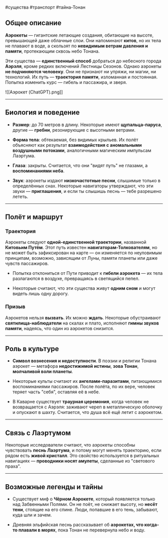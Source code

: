 #существа #транспорт #тайна-Тонан
## Общее описание

**Аэрокеты** — гигантские летающие создания, обитающие на высоте, превышающей даже облачные слои. Они напоминают **китов**, но их тела не плавают в воде, а скользят по **невидимым ветрам давления и памяти**, протекающим сквозь небо Тонана.

Эти существа — **единственный способ** добраться до небесного города **Аэрэля**, кроме редких включений Лестницы Сезонов. Однако аэрокеты **не подчиняются человеку**. Они не признают ни упряжи, ни магии, ни технологий. Их путь — **траектория памяти**, изломанная и постоянная. Попытка изменить курс — гибель и пассажира, и зверя.

![[Аэрокет (ChatGPT).png]]

---

## Биология и поведение

- **Размер**: до 70 метров в длину. Некоторые имеют **щупальца-паруса**, другие — **гребни**, резонирующие с высотными ветрами.
    
- **Форма тела**: обтекаемая, без видимых крыльев. Их полёт объясняют как результат **взаимодействия с аномальными воздушными потоками**, аналогичными магическим импульсам Лаэртума.
    
- **Глаза**: закрыты. Считается, что они "видят путь" не глазами, а **воспоминаниями неба**.
    
- **Звук**: аэрокеты издают **низкочастотные песни**, слышимые только в определённых снах. Некоторые навигаторы утверждают, что эти звуки — **приглашения**, и если ты слышишь песнь — тебе разрешено лететь.
    

---

## Полёт и маршрут

### Траектория

Аэрокеты следуют **одной-единственной траектории**, названной **Китовьим Путём**. Этот путь известен **навигаторам-Толкователям**, но не может быть зафиксирован на карте — он изменяется по неуловимым принципам, возможно, зависящим от Луны, памяти планеты или даже чувств пассажиров.

- Попытка отклониться от Пути приводит к **гибели аэрокета** — их тела разлагаются в воздухе, превращаясь в светящийся пепел.
    
- Некоторые считают, что эти существа живут **одним сном** и могут видеть лишь одну дорогу.
    

### Призыв

Аэрокетов нельзя **вызвать**. Их можно **ждать**. Некоторые обустраивают **святилища-наблюдатели** на скалах и плато, исполняют **гимны звуков памяти**, надеясь, что один из аэрокетов снизится.


---

## Роль в культуре

- **Символ вознесения и недоступности**. В поэзии и религии Тонана аэрокет — метафора **недостижимой истины**, **зова Тонан**, **молчаливой воли планеты**.
    
- Некоторые культы считают их **ангелами-паразитами**, питающимися воспоминаниями пассажиров. После полёта, по их вере, человек теряет часть "себя", оставляя её в небе.
    
- В Каварне существует **траурная церемония**, когда человек не возвращается с Аэрэля: заживают череп в металлическую оболочку и опускают в шахту. Считается, что душа всё ещё летит с аэрокетом.
    

---

## Связь с Лаэртумом

Некоторые исследователи считают, что аэрокеты способны чувствовать **песнь Лаэртума**, и потому могут менять траекторию, если рядом есть **живой кристалл**. Это свойство используется в ритуальных навигациях — **проводники носят амулеты**, сделанные из "светового праха".

---

## Возможные легенды и тайны

- Существует миф о **Чёрном Аэрокете**, который появляется только над Забвенными Полями. Он не поёт, не снижает высоту, но **несёт тени**, стоящие на его спине. Люди, попавшие в его тень, забывают, куда шли и зачем.
    
- Древняя эльфийская песнь рассказывает об **аэрокетах, что когда-то плавали в морях**, пока Тонан не перевернула небо и воду.
    
